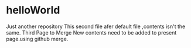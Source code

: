 # helloWorld
Just another repository
This second file afer default file ,contents isn't the same.
Third Page to Merge
New contents need to be added to present page.using github merge.
